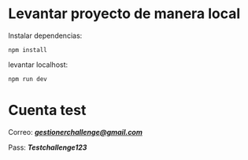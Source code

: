 # Levantar proyecto de manera local

Instalar dependencias: 

```
npm install
```

levantar localhost:

```
npm run dev
 ```

# Cuenta test

Correo: ***gestionerchallenge@gmail.com***

Pass: ***Testchallenge123***